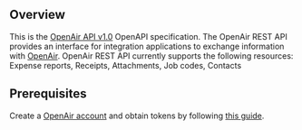 ## Overview
This is the [OpenAir API v1.0](https://www.openair.com/download/OpenAirRESTAPIGuide.pdf) OpenAPI specification. The OpenAir REST API provides an interface for integration applications to exchange information with [OpenAir](https://docs.oracle.com/cloud/openair/index.html). OpenAir REST API currently supports the following resources: Expense reports, Receipts, Attachments, Job codes, Contacts
## Prerequisites

  Create a [OpenAir account](https://www.openair.com/) and obtain tokens by following [this guide](https://www.openair.com/download/OpenAirRESTAPIGuide.pdf).
